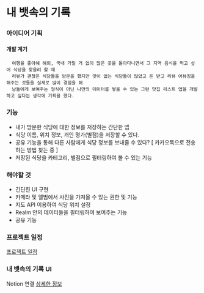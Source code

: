 <h1> 내 뱃속의 기록 </h1>

### 아이디어 기획  

#### 개발 계기   
      여행을 좋아해 해외, 국내 가릴 거 없이 많은 곳을 돌아다니면서 그 지역 음식을 먹고 싶어 식당을 찾을려 할 때  
      리뷰가 괜찮은 식당들을 방문을 했지만 맛이 없는 식당들이 많았고 돈 받고 리뷰 어뷰징을 해주는 것들을 실제로 많이 경험을 해   
      남들에게 보여주는 형식이 아닌 나만의 데이터를 쌓을 수 있는 그런 맛집 리스트 앱을 개발하고 싶다는 생각에 기획을 했다. 



### 기능
  * 내가 방문한 식당에 대한 정보를 저장하는 간단한 앱
  * 식당 이름, 위치 정보, 개인 평가(별점)을 저장할 수 있다.
  * 공유 기능을 통해 다른 사람에게 식당 정보를 보내줄 수 있다? [ 카카오톡으로 전송하는 방법 찾는 중 ]
  * 저장된 식당을 카테고리, 별점으로 필터링하여 볼 수 있는 기능

### 해야할 것
  * 긴딘힌 UI 구현
  * 카메라 및 앨범에서 사진을 가져올 수 있는 권한 및 기능
  * 지도 API 이용하여 식당 위치 설정
  * Realm 안의 데이터들을 필터링하여 보여주는 기능
  * 공유 기능



### 프로젝트 일정
[프로젝트 일정](https://www.notion.so/a73c6226c94241c195ad3fbe1bcb4a96?v=40a4655df9984f95957dacf06a1c48bd)

### 내 뱃속의 기록 UI


Notion 연결
[상세한 정보](https://fir-treatment-31c.notion.site/Meal-Log-31f040950e2d44ae94590d8448d590a6)
